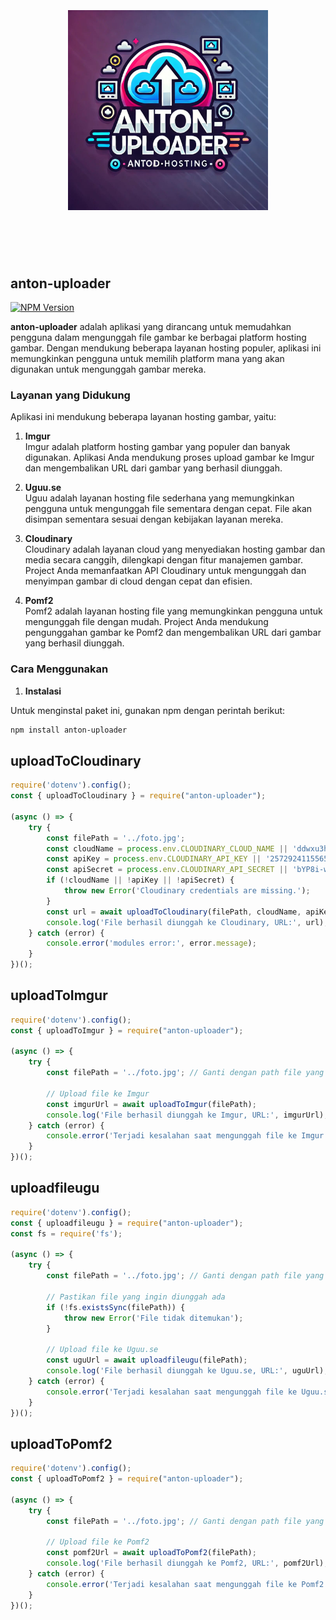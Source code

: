<h1 align="center">
	<br>
	<br>
	<img width="320" src="src/form/utils/media/anton_uploader.jpg" alt="anton-uploader">
	<br>
	<br>
	<br>
</h1>

## anton-uploader

[![NPM Version](https://img.shields.io/npm/v/anton-uploader.svg)](https://www.npmjs.com/package/anton-uploader)

**anton-uploader** adalah aplikasi yang dirancang untuk memudahkan pengguna dalam mengunggah file gambar ke berbagai platform hosting gambar. Dengan mendukung beberapa layanan hosting populer, aplikasi ini memungkinkan pengguna untuk memilih platform mana yang akan digunakan untuk mengunggah gambar mereka.

### Layanan yang Didukung

Aplikasi ini mendukung beberapa layanan hosting gambar, yaitu:

1. **Imgur**  
   Imgur adalah platform hosting gambar yang populer dan banyak digunakan. Aplikasi Anda mendukung proses upload gambar ke Imgur dan mengembalikan URL dari gambar yang berhasil diunggah.

2. **Uguu.se**  
   Uguu adalah layanan hosting file sederhana yang memungkinkan pengguna untuk mengunggah file sementara dengan cepat. File akan disimpan sementara sesuai dengan kebijakan layanan mereka.

3. **Cloudinary**  
   Cloudinary adalah layanan cloud yang menyediakan hosting gambar dan media secara canggih, dilengkapi dengan fitur manajemen gambar. Project Anda memanfaatkan API Cloudinary untuk mengunggah dan menyimpan gambar di cloud dengan cepat dan efisien.

4. **Pomf2**  
   Pomf2 adalah layanan hosting file yang memungkinkan pengguna untuk mengunggah file dengan mudah. Project Anda mendukung pengunggahan gambar ke Pomf2 dan mengembalikan URL dari gambar yang berhasil diunggah.

### Cara Menggunakan

1. **Instalasi**  

Untuk menginstal paket ini, gunakan npm dengan perintah berikut:

```bash
npm install anton-uploader
```

## uploadToCloudinary

```javascript
require('dotenv').config();
const { uploadToCloudinary } = require("anton-uploader");

(async () => {
	try {
		const filePath = '../foto.jpg';
		const cloudName = process.env.CLOUDINARY_CLOUD_NAME || 'ddwxu3hhz';
		const apiKey = process.env.CLOUDINARY_API_KEY || '257292411556524';
		const apiSecret = process.env.CLOUDINARY_API_SECRET || 'bYP8i-wX0htRGNfUag0w28j1VUE';
		if (!cloudName || !apiKey || !apiSecret) {
			throw new Error('Cloudinary credentials are missing.');
		}
		const url = await uploadToCloudinary(filePath, cloudName, apiKey, apiSecret);
		console.log('File berhasil diunggah ke Cloudinary, URL:', url);
	} catch (error) {
		console.error('modules error:', error.message);
	}
})();
```

## uploadToImgur

```javascript
require('dotenv').config();
const { uploadToImgur } = require("anton-uploader");

(async () => {
    try {
        const filePath = '../foto.jpg'; // Ganti dengan path file yang benar

        // Upload file ke Imgur
        const imgurUrl = await uploadToImgur(filePath);
        console.log('File berhasil diunggah ke Imgur, URL:', imgurUrl);
    } catch (error) {
        console.error('Terjadi kesalahan saat mengunggah file ke Imgur:', error.message);
    }
})();
```

## uploadfileugu

```javascript
require('dotenv').config();
const { uploadfileugu } = require("anton-uploader");
const fs = require('fs');

(async () => {
    try {
        const filePath = '../foto.jpg'; // Ganti dengan path file yang ingin diunggah

        // Pastikan file yang ingin diunggah ada
        if (!fs.existsSync(filePath)) {
            throw new Error('File tidak ditemukan');
        }

        // Upload file ke Uguu.se
        const uguUrl = await uploadfileugu(filePath);
        console.log('File berhasil diunggah ke Uguu.se, URL:', uguUrl);
    } catch (error) {
        console.error('Terjadi kesalahan saat mengunggah file ke Uguu.se:', error.message);
    }
})();
```

## uploadToPomf2

```javascript
require('dotenv').config();
const { uploadToPomf2 } = require("anton-uploader");

(async () => {
    try {
        const filePath = '../foto.jpg'; // Ganti dengan path file yang ingin diunggah

        // Upload file ke Pomf2
        const pomf2Url = await uploadToPomf2(filePath);
        console.log('File berhasil diunggah ke Pomf2, URL:', pomf2Url);
    } catch (error) {
        console.error('Terjadi kesalahan saat mengunggah file ke Pomf2:', error.message);
    }
})();